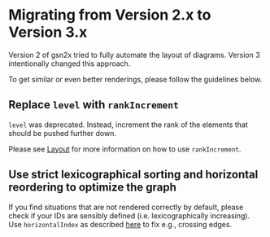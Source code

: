 # Migrating from Version 2.x to Version 3.x

Version 2 of gsn2x tried to fully automate the layout of diagrams.
Version 3 intentionally changed this approach.

To get similar or even better renderings, please follow the guidelines below.

## Replace `level` with `rankIncrement`

`level` was deprecated. Instead, increment the rank of the elements that should be pushed further down.

Please see [Layout](./adv_layout.md) for more information on how to use `rankIncrement`.

## Use strict lexicographical sorting and horizontal reordering to optimize the graph

If you find situations that are not rendered correctly by default, 
please check if your IDs are sensibly defined (i.e. lexicographically increasing).
Use `horizontalIndex` as described [here](./adv_layout.md) to fix e.g., crossing edges.

